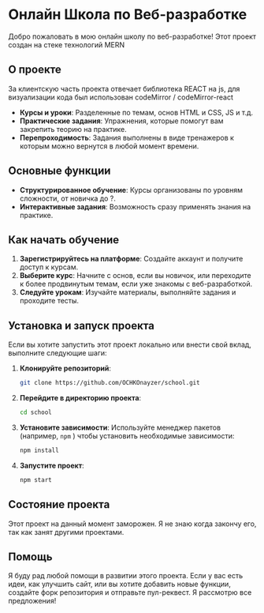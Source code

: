 # Онлайн Школа по Веб-разработке

Добро пожаловать в мою онлайн школу по веб-разработке! Этот проект создан на стеке технологий MERN

## О проекте

За клиентскую часть проекта отвечает библиотека REACT на js, для визуализации кода был использован codeMirror / codeMirror-react

- **Курсы и уроки**: Разделенные по темам, основ HTML и CSS, JS и т.д.
- **Практические задания**: Упражнения, которые помогут вам закрепить теорию на практике.
- **Перепроходимость**: Задания выполнены в виде тренажеров к которым можно вернутся в любой момент времени.

## Основные функции

- **Структурированное обучение**: Курсы организованы по уровням сложности, от новичка до ?.
- **Интерактивные задания**: Возможность сразу применять знания на практике.

## Как начать обучение

1. **Зарегистрируйтесь на платформе**: Создайте аккаунт и получите доступ к курсам.
2. **Выберите курс**: Начните с основ, если вы новичок, или переходите к более продвинутым темам, если уже знакомы с веб-разработкой.
3. **Следуйте урокам**: Изучайте материалы, выполняйте задания и проходите тесты.

## Установка и запуск проекта

Если вы хотите запустить этот проект локально или внести свой вклад, выполните следующие шаги:

1. **Клонируйте репозиторий**:
   ```bash
   git clone https://github.com/OCHKOnayzer/school.git
   ```

2. **Перейдите в директорию проекта**:
   ```bash
   cd school
   ```

3. **Установите зависимости**:
   Используйте менеджер пакетов (например, `npm` ) чтобы установить необходимые зависимости:

   ```bash
   npm install
   ```

4. **Запустите проект**:
   ```bash
   npm start
   ```

## Состояние проекта

Этот проект на данный момент заморожен. Я не знаю когда закончу его, так как занят другими проектами.

## Помощь

Я буду рад любой помощи в развитии этого проекта. Если у вас есть идеи, как улучшить сайт, или вы хотите добавить новые функции, создайте форк репозитория и отправьте пул-реквест. Я рассмотрю все предложения!
